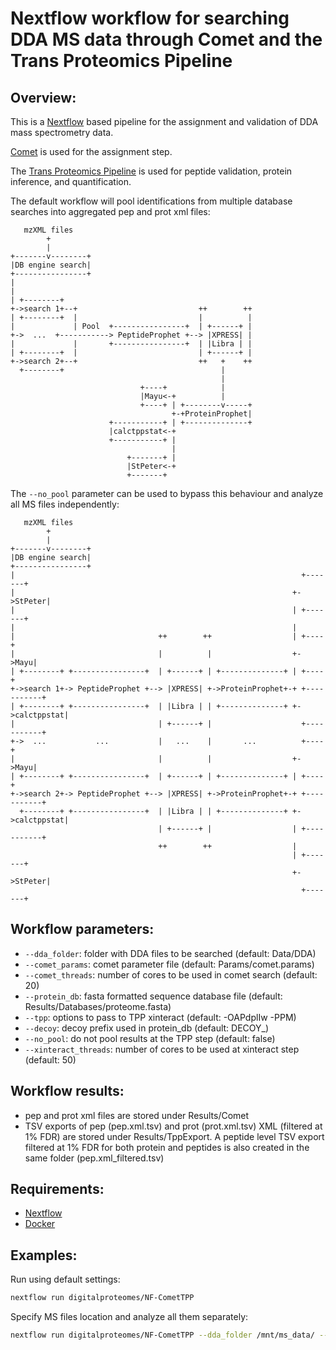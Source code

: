 # Nextflow workflow for searching DDA MS data through Comet and the Trans Proteomics Pipeline


## Overview:

This is a [Nextflow](https://www.nextflow.io/) based pipeline for the assignment and validation of DDA mass spectrometry data.

[Comet](http://comet-ms.sourceforge.net/) is used for the assignment step.

The [Trans Proteomics Pipeline](http://tools.proteomecenter.org/wiki/index.php?title=Software:TPP) is used for peptide validation, protein inference, and quantification.

The default workflow will pool identifications from multiple database searches into aggregated pep and prot xml files:

       mzXML files
            +
            |
    +-------v--------+
    |DB engine search|
    +----------------+
    |
    |
    | +--------+
    +->search 1+--+                           ++        ++
    | +--------+  |                           |          |
    |             | Pool  +----------------+  | +------+ |
    +->  ...  +-----------> PeptideProphet +--> |XPRESS| |
    |             |       +----------------+  | |Libra | |
    | +--------+  |                           | +------+ |
    +->search 2+--+                           ++   +    ++
      +--------+                                   |
                                                   |
                                 +----+            |
                                 |Mayu<-+          |
                                 +----+ | +--------v-----+
                                        +-+ProteinProphet|
                          +-----------+ | +--------------+
                          |calctppstat<-+
                          +-----------+ |
                                        |
                              +-------+ |
                              |StPeter<-+
                              +-------+


The `--no_pool` parameter can be used to bypass this behaviour and analyze all MS files independently:

       mzXML files
            +
            |
    +-------v--------+
    |DB engine search|
    +----------------+
    |                                                                +-------+
    |                                                              +->StPeter|
    |                                                              | +-------+
    |                                                              |
    |                                ++        ++                  | +----+
    |                                |          |                  +->Mayu|
    | +--------+ +----------------+  | +------+ | +--------------+ | +----+
    +->search 1+-> PeptideProphet +--> |XPRESS| +->ProteinProphet+-+ +-----------+
    | +--------+ +----------------+  | |Libra | | +--------------+ +->calctppstat|
    |                                | +------+ |                    +-----------+
    +->  ...           ...           |   ...    |       ...          +----+
    |                                |          |                  +->Mayu|
    | +--------+ +----------------+  | +------+ | +--------------+ | +----+
    +->search 2+-> PeptideProphet +--> |XPRESS| +->ProteinProphet+-+ +-----------+
      +--------+ +----------------+  | |Libra | | +--------------+ +->calctppstat|
                                     | +------+ |                  | +-----------+
                                     ++        ++                  |
                                                                   | +-------+
                                                                   +->StPeter|
                                                                     +-------+


## Workflow parameters:

*  `--dda_folder`:    folder with DDA files to be searched (default: Data/DDA)
*  `--comet_params`:  comet parameter file (default: Params/comet.params)
*  `--comet_threads`: number of cores to be used in comet search (default: 20)
*  `--protein_db`:    fasta formatted sequence database file (default: Results/Databases/proteome.fasta)
*  `--tpp`:           options to pass to TPP xinteract (default: -OAPdplIw -PPM)
*  `--decoy`:         decoy prefix used in protein_db (default: DECOY_)
*  `--no_pool`:       do not pool results at the TPP step (default: false)
*  `--xinteract_threads`:       number of cores to be used at xinteract step (default: 50)


## Workflow results:

* pep and prot xml files are stored under Results/Comet
* TSV exports of pep (pep.xml.tsv) and prot (prot.xml.tsv) XML (filtered at 1% FDR) are stored under Results/TppExport. A peptide level TSV export filtered at 1% FDR for both protein and peptides is also created in the same folder (pep.xml_filtered.tsv)


## Requirements:

* [Nextflow](https://www.nextflow.io/)
* [Docker](https://www.docker.com/)


## Examples:

Run using default settings:
```sh
nextflow run digitalproteomes/NF-CometTPP
```

Specify MS files location and analyze all them separately:
```sh
nextflow run digitalproteomes/NF-CometTPP --dda_folder /mnt/ms_data/ --no_pool
```

